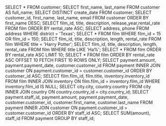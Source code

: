 SELECT * FROM customer;
SELECT first_name, last_name FROM customer AS full_name;
SELECT DISTINCT create_date FROM customer;
SELECT customer_id, first_name, last_name, email FROM customer ORDER BY first_name DESC;
SELECT film_id, title, description, release_year,rental_rate FROM film ORDER BY rental_rate ASC;
SELECT address, phone FROM address WHERE district = 'Texas';
SELECT * FROM film WHERE film_id = 15 OR film_id = 150;
SELECT film_id, title, description, length, rental_rate FROM film WHERE title = 'Harry Potter';
SELECT film_id, title, description, length, rental_rate FROM film WHERE title LIKE 'Ha%';
SELECT * FROM film ORDER BY rental_rate ASC LIMIT 10;
SELECT * FROM film ORDER BY rental_rate ASC OFFSET 10 FETCH FIRST 10 ROWS ONLY;
SELECT payment.amount, payment.payment_date, customer.customer_id
FROM payment INNER JOIN customer ON payment.customer_id = customer.customer_id
ORDER BY customer_id ASC;
SELECT film.film_id, film.title, inventory.inventory_id
FROM film INNER JOIN inventory ON film.film_id = inventory.film_id WHERE inventory.film_id IS NULL;
SELECT city.city, country.country FROM city INNER JOIN country ON country.country_id = city.country_id;
SELECT payment.staff_id, payment.amount, payment.payment_date, customer.customer_id, customer.first_name, customer.last_name
FROM payment INNER JOIN customer ON payment.customer_id = customer.customer_id ORDER BY staff_id ASC;
SELECT SUM(amount), staff_id FROM payment GROUP BY staff_id;